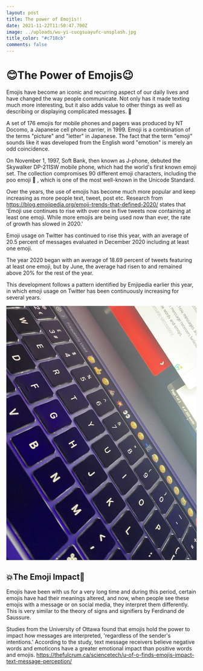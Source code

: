 ```yaml
---
layout: post
title: The power of Emojis!!
date: 2021-11-22T11:50:47.700Z
image: ../uploads/wu-yi-cucgsuayufc-unsplash.jpg
title_color: "#c718cb"
comments: false
---
```

# **😊The Power of Emojis😉**

Emojis have become an iconic and recurring aspect of our daily lives and have changed the way people communicate. Not only has it made texting much more interesting, but it also adds value to other things as well as describing or displaying complicated messages. 📲

A set of 176 emojis for mobile phones and pagers was produced by NT Docomo, a Japanese cell phone carrier, in 1999. Emoji is a combination of the terms "picture" and "letter" in Japanese. The fact that the term "emoji" sounds like it was developed from the English word "emotion" is merely an odd coincidence.

On November 1, 1997, Soft Bank, then known as J-phone, debuted the Skywalker DP-211SW mobile phone, which had the world's first known emoji set. The collection compromises 90 different emoji characters, including the poo emoji 💩 , which is one of the most well-known in the Unicode Standard.

Over the years, the use of emojis has become much more popular and keep increasing as more people text, tweet, post etc. Research from <https://blog.emojipedia.org/emoji-trends-that-defined-2020/> states that 'Emoji use continues to rise with over one in five tweets now containing at least one emoji. While more emojis are being used now than ever, the rate of growth has slowed in 2020.'

Emoji usage on Twitter has continued to rise this year, with an average of 20.5 percent of messages evaluated in December 2020 including at least one emoji.

The year 2020 began with an average of 18.69 percent of tweets featuring at least one emoji, but by June, the average had risen to and remained above 20% for the rest of the year.

This development follows a pattern identified by Emjipedia earlier this year, in which emoji usage on Twitter has been continuously increasing for several years.

![](../uploads/img_6784.jpg)

## 💥The Emoji Impact👀

Emojis have been with us for a very long time and during this period, certain emojis have had their meanings altered, and now, when people see these emojis with a message or on social media, they interpret them differently. This is very similar to the theory of signs and signifiers by Ferdinand de Saussure.

Studies from the University of Ottawa found that emojis hold the power to impact how messages are interpreted, 'regardless of the sender's intentions.' According to the study, text message receivers believe negative words and emoticons have a greater emotional impact than positive words and emojis. <https://thefulcrum.ca/sciencetech/u-of-o-finds-emojis-impact-text-message-perception/>

[](https://thefulcrum.ca/sciencetech/u-of-o-finds-emojis-impact-text-message-perception/)
